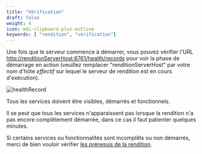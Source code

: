 ```yaml
---
title: "Vérification"
draft: false
weight: 4
icon: mdi-clipboard-plus-outline
keywords: [ "rendition", "vérification"]
---
```


Une fois que le serveur commence à démarrer, vous pouvez vérifier l'URL
<http://renditionServerHost:8761/health/records> pour voir la phase de
démarrage en action (veuillez remplacer "renditionServerHost" par votre
nom d'hôte *effectif* sur lequel le serveur de rendition est en cours d'exécution).

![healthRecord]([shortcode])

Tous les services doivent être visibles, démarrés et fonctionnels.

Il se peut que tous les services n'apparaissent pas lorsque la rendition n'a pas
encore complêtement démarrée, dans ce cas il faut patienter quelques minutes.

Si certains services ou fonctionnalités sont incomplêts ou non démarrés,
merci de bien vouloir vérifier [les prérequis de la rendition](/fr/v4/install/standalone/rendition/requirements.md).
